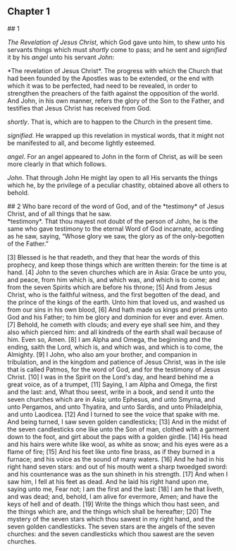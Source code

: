 ## Chapter 1

<div class="break"></div>

<section class="verse">
## 1

*The Revelation of Jesus Christ*, which God gave unto him, to shew unto his servants things which must 
*shortly* come to pass; and he sent and *signified* it by his *angel* unto his servant *John*:
</section>

<section class="commentary">
*The revelation of Jesus Christ*. The progress with which the Church that had been founded by the Apostles was to be extended, or the end with which it was to be perfected, had need to be revealed, in order to strengthen the preachers of the faith against the opposition of the world. And John, in his own manner, refers the glory of the Son to the Father, and testifies that Jesus Christ has received from God.

*shortly*. That is, which are to happen to the Church in the present time.

*signified*. He wrapped up this revelation in mystical words, that it might not be manifested to all, and become lightly esteemed.

*angel*. For an angel appeared to John in the form of Christ, as will be seen more clearly in that which follows.

*John*. That through John He might lay open to all His servants the things which he, by the privilege of a peculiar chastity, obtained above all others to behold.
</section>



<section class="verse">
## 2
Who bare record of the word of God, and of the *testimony* of Jesus Christ, and of all things that he saw.
</section>

<section class="commentary">
*testimony*. That thou mayest not doubt of the person of John, he is the same who gave testimony to the eternal Word of God incarnate, according as he saw, saying, “Whose glory we saw, the glory as of the only-begotten of the Father.”
</section>







[3] Blessed is he that readeth, and they that hear the words of this prophecy, and keep those things which are written therein: for the time is at hand.
[4] John to the seven churches which are in Asia: Grace be unto you, and peace, from him which is, and which was, and which is to come; and from the seven Spirits which are before his throne;
[5] And from Jesus Christ, who is the faithful witness, and the first begotten of the dead, and the prince of the kings of the earth. Unto him that loved us, and washed us from our sins in his own blood,
[6] And hath made us kings and priests unto God and his Father; to him be glory and dominion for ever and ever. Amen.
[7] Behold, he cometh with clouds; and every eye shall see him, and they also which pierced him: and all kindreds of the earth shall wail because of him. Even so, Amen.
[8] I am Alpha and Omega, the beginning and the ending, saith the Lord, which is, and which was, and which is to come, the Almighty.
[9] I John, who also am your brother, and companion in tribulation, and in the kingdom and patience of Jesus Christ, was in the isle that is called Patmos, for the word of God, and for the testimony of Jesus Christ.
[10] I was in the Spirit on the Lord's day, and heard behind me a great voice, as of a trumpet,
[11] Saying, I am Alpha and Omega, the first and the last: and, What thou seest, write in a book, and send it unto the seven churches which are in Asia; unto Ephesus, and unto Smyrna, and unto Pergamos, and unto Thyatira, and unto Sardis, and unto Philadelphia, and unto Laodicea.
[12] And I turned to see the voice that spake with me. And being turned, I saw seven golden candlesticks;
[13] And in the midst of the seven candlesticks one like unto the Son of man, clothed with a garment down to the foot, and girt about the paps with a golden girdle.
[14] His head and his hairs were white like wool, as white as snow; and his eyes were as a flame of fire;
[15] And his feet like unto fine brass, as if they burned in a furnace; and his voice as the sound of many waters.
[16] And he had in his right hand seven stars: and out of his mouth went a sharp twoedged sword: and his countenance was as the sun shineth in his strength.
[17] And when I saw him, I fell at his feet as dead. And he laid his right hand upon me, saying unto me, Fear not; I am the first and the last:
[18] I am he that liveth, and was dead; and, behold, I am alive for evermore, Amen; and have the keys of hell and of death.
[19] Write the things which thou hast seen, and the things which are, and the things which shall be hereafter;
[20] The mystery of the seven stars which thou sawest in my right hand, and the seven golden candlesticks. The seven stars are the angels of the seven churches: and the seven candlesticks which thou sawest are the seven churches.

